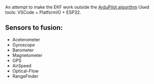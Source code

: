 An attempt to make the EKF work outside the [ArduPilot algorithm](https://github.com/ArduPilot/ardupilot) 
Used tools: VSCode + PlatformIO + ESP32.

## Sensors to fusion:

* Acelerometer
* Gyroscope
* Barometer
* Magnetometer
* GPS
* AirSpeed
* Optical-Flow
* RangeFinder